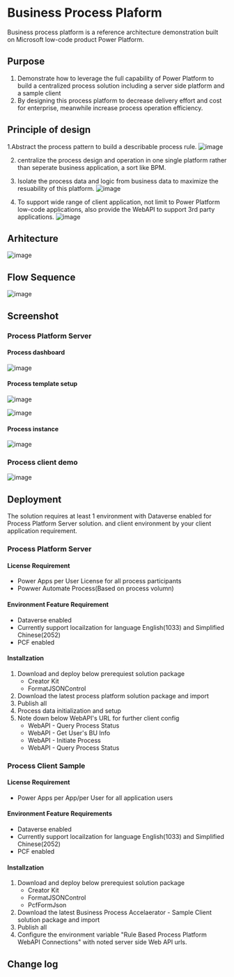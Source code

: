 # Business Process Plaform
Business process platform is a reference architecture demonstration built on Microsoft low-code product Power Platform. 

## Purpose
1. Demonstrate how to leverage the full capability of Power Platform to build a centralized process solution including a server side platform and a sample client
2. By designing this process platform to decrease delivery effort and cost for enterprise, meanwhile increase process operation efficiency.

## Principle of design
1.Abstract the process pattern to build a describable process rule. 
![image](https://github.com/illusion615/businessprocessplaform/assets/239253/0ba9224f-4fa1-4bed-8844-12564573777a)

2. centralize the process design and operation in one single platform rather than seperate business application, a sort like BPM.

4. Isolate the process data and logic from business data to maximize the resuability of this platform.
![image](https://github.com/illusion615/businessprocessplaform/assets/239253/37d7409b-f3f3-4ccb-8cf8-48424a1339a5)

6. To support wide range of client application, not limit to Power Platform low-code applications, also provide the WebAPI to support 3rd party applications.
![image](https://github.com/illusion615/businessprocessplaform/assets/239253/166e032b-5f8a-4d50-b887-206fc7c730df)

## Arhitecture
![image](https://github.com/illusion615/businessprocessplaform/assets/239253/a8351907-55f0-4765-993c-04df2d3b389f)

## Flow Sequence
![image](https://github.com/illusion615/businessprocessplaform/assets/239253/eadbbb8c-89d9-412d-9963-97f0242c49ef)

## Screenshot
### Process Platform Server
#### Process dashboard
![image](https://github.com/illusion615/businessprocessplaform/assets/239253/ced911b5-5b1c-4802-b0bc-a3c9f6758bbd)

#### Process template setup
![image](https://github.com/illusion615/businessprocessplaform/assets/239253/5640e754-2e42-4896-ae1a-4fdf6b070d14)

![image](https://github.com/illusion615/businessprocessplaform/assets/239253/ee7a4db1-91c8-4dfb-8c6c-0798050a417b)

#### Process instance
![image](https://github.com/illusion615/businessprocessplaform/assets/239253/0a43fc63-ce0e-476e-9c2e-bd32b56b3832)
### Process client demo
![image](https://github.com/illusion615/businessprocessplaform/assets/239253/f973114f-d5cb-472a-93ac-02133233a5af)

## Deployment
The solution requires at least 1 environment with Dataverse enabled for Process Platform Server solution. and client environment by your client application requirement.

### Process Platform Server

#### License Requirement
- Power Apps per User License for all process participants
- Powwer Automate Process(Based on process volumn)
  
#### Environment Feature Requirement
- Dataverse enabled
- Currently support locailzation for language English(1033) and Simplified Chinese(2052)
- PCF enabled

#### Installzation
1. Download and deploy below prerequiest solution package
    - Creator Kit
    - FormatJSONControl
2. Download the latest process platform solution package and import
3. Publish all
4. Process data initialization and setup
5. Note down below WebAPI's URL for further client config
    - WebAPI - Query Process Status
    - WebAPI - Get User's BU Info
    - WebAPI - Initiate Process
    - WebAPI - Query Process Status

### Process Client Sample
#### License Requirement
- Power Apps per App/per User for all application users

#### Environment Feature Requirements
- Dataverse enabled
- Currently support locailzation for language English(1033) and Simplified Chinese(2052)
- PCF enabled

#### Installzation
1. Download and deploy below prerequiest solution package
    - Creator Kit
    - FormatJSONControl
    - PcfFormJson
3. Download the latest Business Process Accelaerator - Sample Client solution package and import
4. Publish all
5. Configure the environment variable "Rule Based Process Platform WebAPI Connections" with noted server side Web API urls.
   
## Change log

